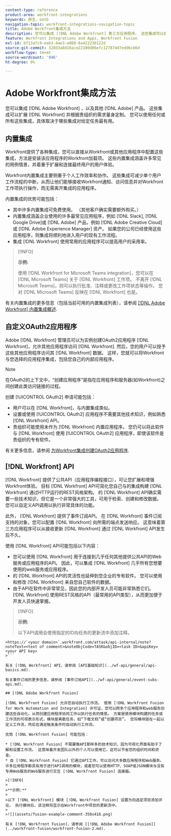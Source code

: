 ```yaml
---
content-type: reference
product-area: workfront-integrations
keywords: 原生，ootb
navigation-topic: workfront-integrations-navigation-topic
title: Adobe Workfront集成方法
description: 您可以集成 [!DNL Adobe Workfront] 第三方应用程序。 这些集成可以扩展 [!DNL Workfront] 并根据贵组织的需求量身定制。 您可以使用任何或所有这些集成，具体取决于哪些集成对给定任务最有用。
feature: Workfront Integrations and Apps, Workfront Fusion
exl-id: bf13a7c9-eab3-4ae3-a060-8a422236122d
source-git-commit: 328d3a8d16ace22100d86efc127874d7edd6cb6d
workflow-type: tm+mt
source-wordcount: '946'
ht-degree: 0%

---
```


# Adobe Workfront集成方法

您可以集成 [!DNL Adobe Workfront] ，以及其他 [!DNL Adobe] 产品。 这些集成可以扩展 [!DNL Workfront] 并根据贵组织的需求量身定制。 您可以使用任何或所有这些集成，具体取决于哪些集成对给定任务最有用。

## 内置集成

Workfront提供了各种集成，您可以直接从Workfront或其他应用程序中配置这些集成，方法是安装该应用程序的Workfront加载项。 这些内置集成涵盖许多常见的用例情景，并着重于扩展和连接最终用户的用户体验。

Workfront内置集成主要侧重于个人工作效率和协作。 这些集成可减少单个用户工作流程的中断，从而让他们能够接收Workfront通知、访问信息并对Workfront工作项执行操作，而无需离开集成的应用程序。

内置集成的优势可能包括：

* 其中许多内置集成可免费使用。 （其他客户确实需要额外购买。）
* 内置集成涵盖企业使用的许多最常见应用程序，例如 [!DNL Slack], [!DNL Google Drive]或 [!DNL Adobe] 产品，例如 [!DNL Adobe Creative Cloud] 或 [!DNL Adobe Experience Manager] 资产。 如果您的公司已经使用这些应用程序，则集成将顺利地进入用户的现有工作流程。
* 集成 [!DNL Workfront] 使用常用的应用程序可以提高用户的采用率。

>[!INFO]
>
>**示例:**
>
>使用 [!DNL Workfront for Microsoft Teams integration]，您可以在 [!DNL Microsoft Teams] 关于 [!DNL Workfront] 工作项。 不离开 [!DNL Microsoft Teams]，则可以执行批准、注释或更改工作项状态等操作。 您对 [!DNL Microsoft Teams] 反映在 [!DNL Workfront] 也是。

有关内置集成的更多信息（包括当前可用的内置集成列表），请参阅 [[!DNL Adobe Workfront] 内置集成概述](../workfront-integrations-and-apps/built-in-integrations-non-admin.md).

## 自定义OAuth2应用程序

Adobe [!DNL Workfront] 管理员可以为实例创建OAuth2应用程序 [!DNL Workfront]，允许其他应用程序访问 [!DNL Workfront]. 然后，您的用户可以授予这些其他应用程序访问其 [!DNL Workfront] 数据。 这样，您就可以将Workfront与您选择的应用程序集成，包括您自己的内部应用程序。

>[!NOTE]
>
>在OAuth2的上下文中，“创建应用程序”是指在应用程序和服务器(如Workfront)之间创建此类访问链接的过程。

创建 [!UICONTROL OAuth2] 申请可能包括：

* 用户可以在 [!DNL Workfront]，与内置集成类似。
* 设置或使用 [!UICONTROL OAuth2] 应用程序不需要其他技术知识，例如熟悉 [!DNL Workfront] API。
* 贵组织可能使用未作为 [!DNL Workfront] 内置应用程序。 您仍可以将此软件与 [!DNL Workfront] 使用 [!UICONTROL OAuth2] 应用程序，即使该软件是贵组织的专有软件。

有关更多信息，请参阅 [为Workfront集成创建OAuth2应用程序](../administration-and-setup/configure-integrations/create-oauth-application.md).

## [!DNL Workfront] API

[!DNL Workfront] 提供了公共API（应用程序编程接口），可让您扩展和增强Workfront体验。 目标 [!DNL Workfront] API可简化您自己与的集成构建 [!DNL Workfront] 通过HTTP运行的REST风格架构。 的 [!DNL Workfront] API确实需要一些技术知识，但它是一个非常强大的工具，可用于检索、创建和修改数据。 您可以自定义API调用以执行非常具体的功能。

此外， [!DNL Workfront] 提供了事件订阅API。 在 [!DNL Workfront] 事件订阅支持的对象，您可以配置 [!DNL Workfront] 向所需的端点发送响应。 这意味着第三方应用程序可以从接收更新 [!DNL Workfront] 通过 [!DNL Workfront] API发生后不久。

使用 [!DNL Workfront] API可能包括以下内容：

* 您可以使用 [!DNL Workfront] 用于连接到几乎任何其他提供公共API的Web服务或应用程序的API。 因此，可以集成 [!DNL Workfront] 几乎所有您想要使用的web服务或应用程序。
* 的 [!DNL Workfront] API的灵活性也延伸到您企业的专有软件。 您可以使用和修改 [!DNL Workfront] 来自您自己软件的数据。
* 由于API在软件中非常常见，因此您的内部开发人员可能非常熟悉它们。 [!DNL Workfront] 使用REST风格的API（最常用的API类型），从而更加便于开发人员快速掌握。

>[!INFO]
>
>**示例:**
>
>以下API调用会使用指定的ID向任务的更新流中添加注释。
>
>
```
>https://`<your domain>`.workfront.com/attask/api-internal/note?noteText=<text of comment>&noteObjCode=TASK&objID=<task ID>&apiKey=<your API key>
>```

有关 [!DNL Workfront] API，请参阅 [API基础知识](../wf-api/general/api-basics.md).

有关事件订阅的更多信息，请参阅 [事件订阅API](../wf-api/general/event-subs-api.md).

## [!DNL Adobe Workfront Fusion]

[!DNL Workfront Fusion] 允许您自动执行工作流。 使用 [!DNL Workfront Fusion for Work Automation and Integration] 许可证，您可以跨多个应用程序和web服务创建这些自动化，从而创建应用程序协同工作以执行任务的情景。 方案是使用模块构建的任务或工作流的可视表示形式，模块是离散任务，如“下载文档”或“创建项目”。 您将模块链在一起以定义工作流，然后在满足触发条件时自动执行工作流。

优势 [!DNL Workfront Fusion] 可能包括：

* [!DNL Workfront Fusion] 不需要像API那样多的技术知识，因为可视化界面有助于了解和设置工作流。 这意味着开发团队以外的个人可以使用它，这可以节省您的组织时间和资金。
* 自 [!DNL Workfront Fusion] 它通过API工作，可以访问大多数应用程序和Web服务。 许多应用程序都具有用于进行API调用的模块，或者您可以使用HTTP、SOAP或JSON模块与没有专用Web服务的Web服务进行交互 [!DNL Workfront Fusion] 连接器。

>[!INFO]
>
>**示例:**
>
>以下 [!DNL Workfront] 模块 [!DNL Workfront Fusion] 设置为向选定项目添加评论。 执行模块后，该注释将显示在Workfront中项目的更新流中。
>
>![](assets/fusion-example-comment-350x416.png)

有关 [!DNL Workfront Fusion]，请参阅 [[!DNL Adobe Workfront Fusion]](../workfront-fusion/workfront-fusion-2.md).
